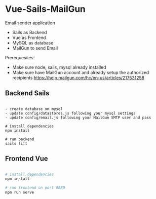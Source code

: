 # Vue-Sails-MailGun

Email sender application 
- Sails as Backend 
- Vue as Frontend
- MySQL as database
- MailGun to send Email

Prerequesites:
- Make sure node, sails, mysql already installed 
- Make sure have MailGun account and already setup the authorized recipients
  https://help.mailgun.com/hc/en-us/articles/217531258


## Backend Sails

``` sails

- create database on mysql
- update config/datastores.js following your mysql settings
- update config/email.js following your MailGun SMTP user and pass

# install dependencies
npm install

# run backend
sails lift

```

## Frontend Vue

``` bash

# install dependencies
npm install

# run frontend on port 8080
npm run serve

```


